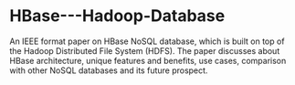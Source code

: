 # HBase---Hadoop-Database
An IEEE format paper on HBase NoSQL database, which is built on top of the Hadoop Distributed File System (HDFS). The paper  discusses about HBase architecture, unique features and benefits, use cases, comparison with other NoSQL databases and its future prospect.
